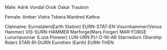 Male:
Adrik
Vondal
Orsik
Oskar
Traubon

Female:
Amber
Vistra
Tobera
Mardred
Kathra

Clanname:
Eurnstaten(Earth Station) EURN-STAT-EN
Visurnhammer(Venus Hammer) VIS-SURN-HAMMER
Marforge(Mars Forger)   MAR-FORGE
Lunurnpuoniar (Luna Pioneer) LUN-URN PU-O-NI-AR
Starriedurn (Starship Rider) STAR-RI-DURN
Eurnthen (Earth) EURN-THEN